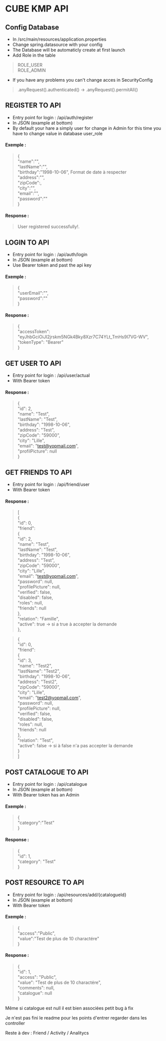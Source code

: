 
# CUBE KMP API

## Config Database

- In /src/main/resources/application.properties
- Change spring.datasource with your config 
- The Database will be automaticly create at first launch
- Add Role in the table

>ROLE_USER  
>ROLE_ADMIN

- If you have any problems you can't change acces in SecurityConfig 

> .anyRequest().authenticated() -> .anyRequest().permitAll()

## REGISTER TO API

- Entry point for login : /api/auth/register
- In JSON (example at bottom)
- By default your hare a simply user for change in Admin for this time you have to change value in database user_role

#### Exemple :

>{  
"name":"",  
"lastName":"",  
"birthday":"1998-10-06",  Format de date à respecter  
"address":"",  
"zipCode":,  
"city":"",  
"email":"",  
"password":""  
}

#### Response :

>User registered successfully!.

## LOGIN TO API

- Entry point for login : /api/auth/login
- In JSON (example at bottom)
- Use Bearer token and past the api key 

#### Exemple :

>{  
"userEmail":"",  
"password":""  
}  

#### Response :

>{  
"accessToken": "eyJhbGciOiJI2jrskm5NGk4Bky8Xzr7C74YLt_TmHs9I7VG-WV",  
"tokenType": "Bearer"  
}

## GET USER TO API

- Entry point for login : /api/user/actual
- With Bearer token

#### Response :

>{  
"id": 2,  
"name": "Test",  
"lastName": "Test",  
"birthday": "1998-10-06",  
"address": "Test",  
"zipCode": "59000",  
"city": "Lille",  
"email": "test@yopmail.com",  
"profilPicture": null  
}  

## GET FRIENDS TO API

- Entry point for login : /api/friend/user
- With Bearer token

#### Response :

>[  
{  
"id": 0,  
"friend":  
{  
"id": 2,   
"name": "Test",  
"lastName": "Test",  
"birthday": "1998-10-06",  
"address": "Test",  
"zipCode": "59000",  
"city": "Lille",  
"email": "test@yopmail.com",  
"password": null,  
"profilePicture": null,  
"verified": false,  
"disabled": false,  
"roles": null,  
"friends": null  
},  
"relation": "Famille",  
"active": true -> si a true à accepter la demande  
},  

>{  
"id": 0,  
"friend":  
> {  
"id": 3,  
"name": "Test2",  
"lastName": "Test2",  
"birthday": "1998-10-06",  
"address": "Test2",  
"zipCode": "59000",  
"city": "Lille",  
"email": "test2@yopmail.com",  
"password": null,  
"profilePicture": null,  
"verified": false,  
"disabled": false,  
"roles": null,  
"friends": null  
},  
"relation": "Test",  
"active": false -> si à false n'a pas accepter la demande  
}  
]  

## POST CATALOGUE TO API

- Entry point for login : /api/catalogue
- In JSON (example at bottom)
- With Bearer token has an Admin

#### Exemple :

>{  
"category":"Test"  
}

#### Response :

>{  
"id": 1,  
"category": "Test"  
}

## POST RESOURCE TO API

- Entry point for login : /api/resources/add/{catalogueId}
- In JSON (example at bottom)
- With Bearer token

#### Exemple :

>{  
"access":"Public",  
"value":"Test de plus de 10 charactére"  
}  

#### Response :

>{  
"id": 1,  
"access": "Public",  
"value": "Test de plus de 10 charactére",  
"comments": null,  
"catalogue": null  
}

Même si catalogue est null il est bien associées petit bug à fix  

Je n'est pas fini le readme pour les points d'entrer regarder dans les controller  

Reste à dev : Friend / Activity / Analitycs 
